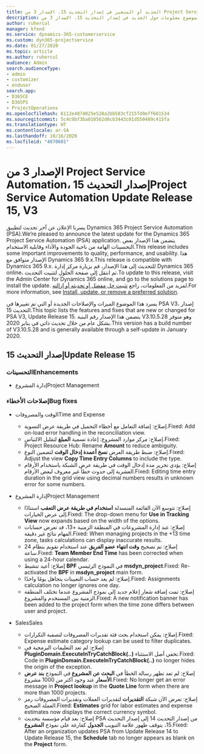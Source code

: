 ```yaml
---
title: الجديد أو المتغير في إصدار التحديث 15، الإصدار 3 من Project Service Automation
description: يقدم هذا الموضوع معلومات حول الجديد في إصدار التحديث 15، الإصدار 3 من Project Service Automation.
author: ruhercul
manager: kfend
ms.service: dynamics-365-customerservice
ms.custom: dyn365-projectservice
ms.date: 01/27/2020
ms.topic: article
ms.author: ruhercul
audience: Admin
search.audienceType:
- admin
- customizer
- enduser
search.app:
- D365CE
- D365PS
- ProjectOperations
ms.openlocfilehash: 6112e4874025e528a2bb583cf215fd9eff681534
ms.sourcegitcommit: 5c4c9bf3ba018562d6cb3443c01d550489c415fa
ms.translationtype: HT
ms.contentlocale: ar-SA
ms.lasthandoff: 10/16/2020
ms.locfileid: "4070601"
---
```

# <a name="project-service-automation-update-release-15-v3"></a><span data-ttu-id="cdd70-103">الإصدار 3 من Project Service Automation، إصدار التحديث 15</span><span class="sxs-lookup"><span data-stu-id="cdd70-103">Project Service Automation Update Release 15, V3</span></span>

<span data-ttu-id="cdd70-104">يسرنا الإعلان عن آخر تحديث لتطبيق Dynamics 365 Project Service Automation (PSA).</span><span class="sxs-lookup"><span data-stu-id="cdd70-104">We’re pleased to announce the latest update for the Dynamics 365 Project Service Automation (PSA) application.</span></span> <span data-ttu-id="cdd70-105">يتضمن هذا الإصدار بعض التحسينات الهامة من ناحية الجودة والأداء وقابلية الاستخدام.</span><span class="sxs-lookup"><span data-stu-id="cdd70-105">This release includes some important improvements to quality, performance, and usability.</span></span> <span data-ttu-id="cdd70-106">هذا الإصدار متوافق مع Dynamics 365 9.x.</span><span class="sxs-lookup"><span data-stu-id="cdd70-106">This release is compatible with Dynamics 365 9.x.</span></span> <span data-ttu-id="cdd70-107">للتحديث إلى هذا الإصدار، قم بزيارة مركز إدارة Dynamics 365 online، ثم انتقل إلى صفحة الحلول لتثبيت التحديث.</span><span class="sxs-lookup"><span data-stu-id="cdd70-107">To update to this release, visit the Admin Center for Dynamics 365 online, and go to the solutions page to install the update.</span></span> <span data-ttu-id="cdd70-108">لمزيد من المعلومات، راجع [تثبيت حل مفضل أو تحديثه أو إزالته](https://docs.microsoft.com/power-platform/admin/install-remove-preferred-solution).</span><span class="sxs-lookup"><span data-stu-id="cdd70-108">For more information, see [Install, update, or remove a preferred solution](https://docs.microsoft.com/power-platform/admin/install-remove-preferred-solution).</span></span>

<span data-ttu-id="cdd70-109">يسرد هذا الموضوع الميزات والإصلاحات الجديدة أو التي تم تغييرها في PSA V3، إصدار التحديث 15.</span><span class="sxs-lookup"><span data-stu-id="cdd70-109">This topic lists the features and fixes that are new or changed for PSA V3, Update Release 15.</span></span> <span data-ttu-id="cdd70-110">يتضمن هذا الإصدار رقم البنية V3.10.5.28 وهو متوفر بشكل عام من خلال تحديث ذاتي في يناير 2020.</span><span class="sxs-lookup"><span data-stu-id="cdd70-110">This version has a build number of V3.10.5.28 and is generally available through a self-update in January 2020.</span></span>

## <a name="update-release-15"></a><span data-ttu-id="cdd70-111">إصدار التحديث 15</span><span class="sxs-lookup"><span data-stu-id="cdd70-111">Update Release 15</span></span> 

### <a name="enhancements"></a><span data-ttu-id="cdd70-112">التحسينات</span><span class="sxs-lookup"><span data-stu-id="cdd70-112">Enhancements</span></span>

- <span data-ttu-id="cdd70-113">إدارة المشروع</span><span class="sxs-lookup"><span data-stu-id="cdd70-113">Project Management</span></span>

### <a name="bug-fixes"></a><span data-ttu-id="cdd70-114">إصلاحات الأخطاء</span><span class="sxs-lookup"><span data-stu-id="cdd70-114">Bug fixes</span></span>

- <span data-ttu-id="cdd70-115">الوقت والمصروفات</span><span class="sxs-lookup"><span data-stu-id="cdd70-115">Time and Expense</span></span>

  - <span data-ttu-id="cdd70-116">إصلاح: إضافة التعامل مع أخطاء التحميل في طريقة عرض التسوية.</span><span class="sxs-lookup"><span data-stu-id="cdd70-116">Fixed: Add on-load error handling in the reconciliation view.</span></span>
  - <span data-ttu-id="cdd70-117">إصلاح: مركز موارد المشروع: إعادة تسمية **المبلغ** لتقليل الالتباس.</span><span class="sxs-lookup"><span data-stu-id="cdd70-117">Fixed: Project Resource Hub: Rename **Amount** to reduce ambiguity.</span></span>
  - <span data-ttu-id="cdd70-118">إصلاح: ضبط طريقة العرض **نسخ أعمدة إدخال الوقت** لتضمين النوع.</span><span class="sxs-lookup"><span data-stu-id="cdd70-118">Fixed: Adjust the view **Copy Time Entry Columns** to include the type.</span></span>
  - <span data-ttu-id="cdd70-119">إصلاح: يؤدي تحرير مدة إدخال الوقت في طريقة عرض الشبكة باستخدام الأرقام العشرية إلى حدوث خطأ غير معروف لبعض الأرقام.</span><span class="sxs-lookup"><span data-stu-id="cdd70-119">Fixed: Editing time entry duration in the grid view using decimal numbers results in unknown error for some numbers.</span></span>

- <span data-ttu-id="cdd70-120">إدارة المشروع</span><span class="sxs-lookup"><span data-stu-id="cdd70-120">Project Management</span></span>

  - <span data-ttu-id="cdd70-121">إصلاح: تتوسع الآن القائمة المنسدلة **استخدام في طريقة عرض التعقب** استنادًا إلى عرض الخيارات.</span><span class="sxs-lookup"><span data-stu-id="cdd70-121">Fixed: The drop-down menu for **Use in Tracking View** now expands based on the width of the options.</span></span>
  - <span data-ttu-id="cdd70-122">إصلاح: عند إدارة المشروعات في المنطقة الزمنية +13، قد تعرض حسابات المهام نتائج غير دقيقة.</span><span class="sxs-lookup"><span data-stu-id="cdd70-122">Fixed: When managing projects in the +13 time zone, tasks calculations can display inaccurate results.</span></span>
  - <span data-ttu-id="cdd70-123">إصلاح: تم تصحيح **وقت انتهاء عضو الفريق** عند استخدام تقويم بنظام 24 ساعة.</span><span class="sxs-lookup"><span data-stu-id="cdd70-123">Fixed: **Team Member End Time** has been corrected when using a 24-hour calendar.</span></span>
  - <span data-ttu-id="cdd70-124">إصلاح: أعيد تنشيط **BPF** في النموذج الرئيسي **msdyn_project**.</span><span class="sxs-lookup"><span data-stu-id="cdd70-124">Fixed: Re-activated the **BPF** in **msdyn_project** main form.</span></span>
  - <span data-ttu-id="cdd70-125">إصلاح: لم يعد حساب التعيينات يتجاهل يومًا واحدًا.</span><span class="sxs-lookup"><span data-stu-id="cdd70-125">Fixed: Assignments calculation no longer ignores one day.</span></span>
  - <span data-ttu-id="cdd70-126">إصلاح: تمت إضافة شعار إعلام جديد إلى نموذج المشروع عندما تختلف المنطقة الزمنية بين المستخدم والمشروع.</span><span class="sxs-lookup"><span data-stu-id="cdd70-126">Fixed: A new notification banner has been added to the project form when the time zone differs between user and project.</span></span>

- <span data-ttu-id="cdd70-127">‏‏Sales</span><span class="sxs-lookup"><span data-stu-id="cdd70-127">Sales</span></span>

  - <span data-ttu-id="cdd70-128">إصلاح: يمكن استخدام بحث فئة تقديرات المصروفات لتصفية التكرارات.</span><span class="sxs-lookup"><span data-stu-id="cdd70-128">Fixed: Expense estimate category lookup can be used to filter duplicates.</span></span>
  - <span data-ttu-id="cdd70-129">إصلاح: لم تعد التعليمات البرمجية في **PluginDomain.ExecuteInTryCatchBlock(..)** تخفي أصل الاستثناء.</span><span class="sxs-lookup"><span data-stu-id="cdd70-129">Fixed: Code in **PluginDomain.ExecuteInTryCatchBlock(..)** no longer hides the origin of the exception.</span></span>
  - <span data-ttu-id="cdd70-130">إصلاح: لم تعد تظهر رسالة الخطأ في **البحث عن المشروع‬** في النموذج **بند عرض الأسعار‬** عند وجود أكثر من 1000 مشروع.</span><span class="sxs-lookup"><span data-stu-id="cdd70-130">Fixed: No longer get an error message in **Project lookup** in the **Quote Line** form when there are more than 1000 projects.</span></span>
  - <span data-ttu-id="cdd70-131">إصلاح: تعرض الآن شبكة **التقديرات** لتقديرات العملات وتقديرات المصروفات رمز العملة الصحيح.</span><span class="sxs-lookup"><span data-stu-id="cdd70-131">Fixed: **Estimates** grid for labor estimates and expense estimates now displays the correct currency symbol.</span></span>
  - <span data-ttu-id="cdd70-132">إصلاح: بعد قيام مؤسسة بتحديث PSA من إصدار التحديث 14 إلى إصدار التحديث 15، يتوقف ظهور علامة التبويب **الجدول** كفارغة على نموذج **المشروع**.</span><span class="sxs-lookup"><span data-stu-id="cdd70-132">Fixed: After an organization updates PSA from Update Release 14 to Update Release 15, the **Schedule** tab no longer appears as blank on the **Project** form.</span></span>
